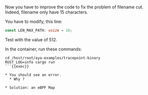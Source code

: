Now you have to improve the code to fix the problem of filename cut. Indeed, filename only have 15 characters.

You have to modify, this line:
```rust
const LEN_MAX_PATH: usize = 16;
```

Test with the value of 512.

In the container, run these commands:

```plain
cd /host/root/aya-examples/tracepoint-binary
RUST_LOG=info cargo run
```{{exec}}

* You should see an error.
  * Why ?

* Solution: an eBPF Map
